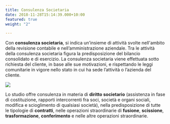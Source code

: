 ```yaml
---
title: Consulenza Societaria
date: 2018-11-28T15:14:39.000+10:00
featured: true
weight: "2"

---
```

Con **consulenza societaria**, si indica un’insieme di attività svolte nell'ambito della revisione contabile e nell’amministrazione aziendale. Tra le attività della consulenza societaria figura la predisposizione del bilancio consolidato e di esercizio. La consulenza societaria viene effettuata sotto richiesta del cliente, in base alle sue motivazioni, e rispettando le leggi comunitarie in vigore nello stato in cui ha sede l’attività o l’azienda del cliente.

![](/uploads/2.JPG)

Lo studio offre consulenza in materia di **diritto societario** (assistenza in fase di costituzione, rapporti intercorrenti fra soci, società e organi sociali, modifica e scioglimento di qualsiasi società), nella predisposizione di tutte le tipologie di **contratti**, nelle operazioni straordinarie di **fusione**, **scissione**, **trasformazione**, **conferimento** e nelle altre operazioni straordinarie.